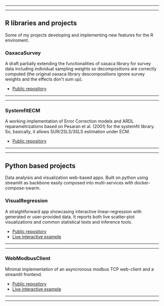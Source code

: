-----------------------------------------------------------------------------------------------------
-----------------------------------------------------------------------------------------------------

## R libraries and projects

Some of my projects developing and implementing new features for the R enviroment.

### OaxacaSurvey

A draft partially extending the functionalities of oaxaca library for survey data including individual sampling weights so decompositions are correctly computed (the original oaxaca library descompositions ignore survey weights and the effects don't sum up).

- [Public repository](https://github.com/iliciuv/OaxacaSurvey)

-----------------------------------------------------------------------------------------------------
-----------------------------------------------------------------------------------------------------

### SystemfitECM

A working implementation of Error Correction models and ARDL reparametrizations based on Pesaran et al. (2001) for the systemfit library. So, basically, it allows SUR/2SLS/3SLS estimation under ECM.

- [Public repository](https://github.com/iliciuv/systemfitECM)

-----------------------------------------------------------------------------------------------------
-----------------------------------------------------------------------------------------------------

## Python based projects

Data analyisis and visualization web-based apps. Built on python using streamlit as backbone easily composed into multi-services with docker-compose-swarm.

### VisualRegression

A straightforward app showcasing interactive linear-regression with generated or user-provided data. It reports both live scatter-plot visualizations and common statistical tests and inference tools.

- [Public repository](https://github.com/iliciuv/visual-regression)
- [Live interactive example](https://visual-regression.streamlit.app/)

-----------------------------------------------------------------------------------------------------
-----------------------------------------------------------------------------------------------------

### WebModbusClient

Minimal implementation of an asyncronous modbus TCP web-client and a streamlit frontend.

- [Public repository](https://github.com/iliciuv/WebModbusClient)
- [Live interactive example](https://webmodbusclient.streamlit.app/)

-----------------------------------------------------------------------------------------------------
-----------------------------------------------------------------------------------------------------
